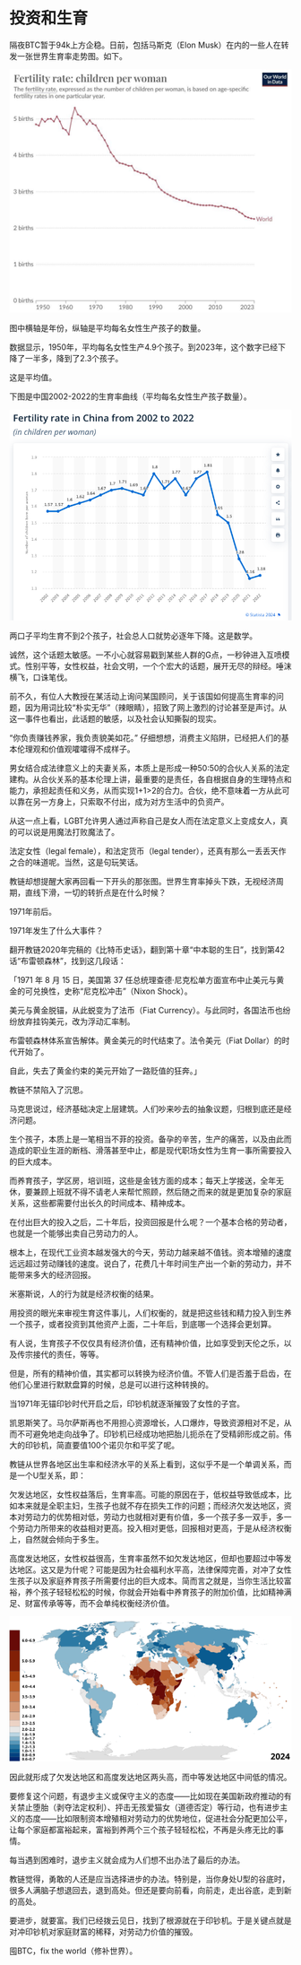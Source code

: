 # 投资和生育

隔夜BTC暂于94k上方企稳。日前，包括马斯克（Elon Musk）在内的一些人在转发一张世界生育率走势图。如下。

![](2024-12-24-A01.jpeg)

图中横轴是年份，纵轴是平均每名女性生产孩子的数量。

数据显示，1950年，平均每名女性生产4.9个孩子。到2023年，这个数字已经下降了一半多，降到了2.3个孩子。

这是平均值。

下图是中国2002-2022的生育率曲线（平均每名女性生产孩子数量）。

![](2024-12-24-A02.png)

两口子平均生育不到2个孩子，社会总人口就势必逐年下降。这是数学。

诚然，这个话题太敏感。一不小心就容易戳到某些人群的G点，一秒钟进入互喷模式。性别平等，女性权益，社会文明，一个个宏大的话题，展开无尽的辩经。唾沫横飞，口诛笔伐。

前不久，有位人大教授在某活动上询问某国顾问，关于该国如何提高生育率的问题，因为用词比较“朴实无华”（辣眼睛），招致了网上激烈的讨论甚至是声讨。从这一事件也看出，此话题的敏感，以及社会认知撕裂的现实。

“你负责赚钱养家，我负责貌美如花。” 仔细想想，消费主义陷阱，已经把人们的基本伦理观和价值观嚯嚯得不成样子。

男女结合成法律意义上的夫妻关系，本质上是形成一种50:50的合伙人关系的法定建构。从合伙关系的基本伦理上讲，最重要的是责任，各自根据自身的生理特点和能力，承担起责任和义务，从而实现1+1>2的合力。合伙，绝不意味着一方从此可以靠在另一方身上，只索取不付出，成为对方生活中的负资产。

从这一点上看，LGBT允许男人通过声称自己是女人而在法定意义上变成女人，真的可以说是用魔法打败魔法了。

法定女性（legal female），和法定货币（legal tender），还真有那么一丢丢天作之合的味道呢。当然，这是句玩笑话。

教链却想提醒大家再回看一下开头的那张图。世界生育率掉头下跌，无视经济周期，直线下滑，一切的转折点是在什么时候？

1971年前后。

1971年发生了什么大事件？

翻开教链2020年完稿的《比特币史话》，翻到第十章“中本聪的生日”，找到第42话“布雷顿森林”，找到这几段话：

「1971 年 8 月 15 日，美国第 37 任总统理查德·尼克松单方面宣布中止美元与黄金的可兑换性，史称“尼克松冲击”（Nixon Shock）。

美元与黄金脱锚，从此蜕变为了法币（Fiat Currency）。与此同时，各国法币也纷纷放弃挂钩美元，改为浮动汇率制。

布雷顿森林体系宣告解体。黄金美元的时代结束了。法令美元（Fiat Dollar）的时代开始了。

自此，失去了黄金约束的美元开始了一路贬值的狂奔。」

教链不禁陷入了沉思。

马克思说过，经济基础决定上层建筑。人们吵来吵去的抽象议题，归根到底还是经济问题。

生个孩子，本质上是一笔相当不菲的投资。备孕的辛苦，生产的痛苦，以及由此而造成的职业生涯的断档、滑落甚至中止，都是现代职场女性为生育一事所需要投入的巨大成本。

而养育孩子，学区房，培训班，这些是金钱方面的成本；每天上学接送，全年无休，要兼顾上班就不得不请老人来帮忙照顾，然后随之而来的就是更加复杂的家庭关系，这些都需要付出长久的时间成本、精神成本。

在付出巨大的投入之后，二十年后，投资回报是什么呢？一个基本合格的劳动者，也就是一个能够出卖自己劳动力的人。

根本上，在现代工业资本越发强大的今天，劳动力越来越不值钱。资本增殖的速度远远超过劳动赚钱的速度。说白了，花费几十年时间生产出一个新的劳动力，并不能带来多大的经济回报。

米塞斯说，人的行为就是经济权衡的结果。

用投资的眼光来审视生育这件事儿，人们权衡的，就是把这些钱和精力投入到生养一个孩子，或者投资到其他资产上面，二十年后，到底哪一个选择会更划算。

有人说，生育孩子不仅仅具有经济价值，还有精神价值，比如享受到天伦之乐，以及传宗接代的责任，等等。

但是，所有的精神价值，其实都可以转换为经济价值。不管人们是否羞于启齿，在他们心里进行默默盘算的时候，总是可以进行这种转换的。

当1971年无锚印钞时代开启之后，印钞机就逐渐摧毁了女性的子宫。

凯恩斯笑了。马尔萨斯再也不用担心资源增长，人口爆炸，导致资源相对不足，从而不可避免地走向战争了。印钞机已经成功地把胎儿扼杀在了受精卵形成之前。伟大的印钞机，简直要值100个诺贝尔和平奖了呢。

教链从世界各地区出生率和经济水平的关系上看到，这似乎不是一个单调关系，而是一个U型关系，即：

欠发达地区，女性权益落后，生育率高。可能的原因在于，低权益导致低成本，比如本来就是全职主妇，生孩子也就不存在损失工作的问题；而经济欠发达地区，资本对劳动力的优势相对低，劳动力也就相对更有价值，多一个孩子多一双手，多一个劳动力所带来的收益相对更高。投入相对更低，回报相对更高，于是从经济权衡上，自然就会倾向于多生。

高度发达地区，女性权益很高，生育率虽然不如欠发达地区，但却也要超过中等发达地区。这又是为什呢？可能是因为社会福利水平高，法律保障完善，对冲了女性生孩子以及家庭养育孩子所需要付出的巨大成本。简而言之就是，当你生活比较富裕，养个孩子轻轻松松的时候，你就会开始看中养育孩子的附加价值，比如精神满足、财富传承等等，而不会单纯权衡经济价值。

![](2024-12-24-A03.png)

因此就形成了欠发达地区和高度发达地区两头高，而中等发达地区中间低的情况。

要修复这个问题，有退步主义或保守主义的态度——比如现在美国新政府推动的有关禁止堕胎（剥夺法定权利）、抨击无孩爱猫女（道德否定）等行动，也有进步主义的态度——比如限制资本增殖相对劳动力的优势地位，促进社会分配更加公平，让每个家庭都富裕起来，富裕到养两个三个孩子轻轻松松，不再是头疼无比的事情。

每当遇到困难时，退步主义就会成为人们想不出办法了最后的办法。

教链觉得，勇敢的人还是应当选择进步的办法。特别是，当你身处U型的谷底时，很多人满脑子想退回去，退到高处。但还是要向前看，向前走，走出谷底，走到新的高处。

要进步，就要富。我们已经拨云见日，找到了根源就在于印钞机。于是关键点就是对冲印钞机对家庭财富的稀释，对劳动力价值的摧毁。

囤BTC，fix the world（修补世界）。
